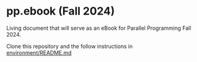 # pp.ebook (Fall 2024)
Living document that will serve as an eBook for Parallel Programming Fall 2024.

Clone this repository and the follow instructions in [environment/README.md](./environment/README.md)
